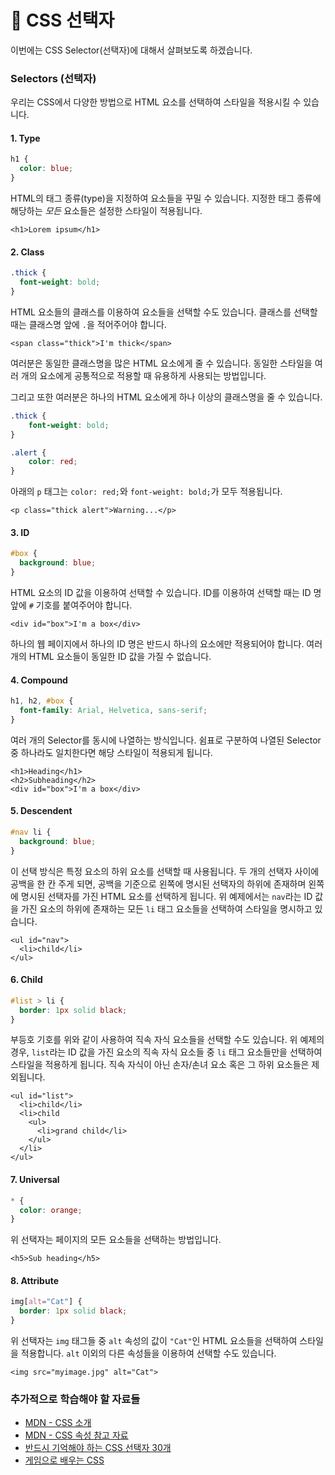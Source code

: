 # 📗  CSS 선택자

이번에는 CSS Selector(선택자)에 대해서 살펴보도록 하겠습니다.

### Selectors (선택자)

우리는 CSS에서 다양한 방법으로 HTML 요소를 선택하여 스타일을 적용시킬 수 있습니다.

#### 1. Type

```css
h1 {
  color: blue;
}
```

HTML의 태그 종류(type)을 지정하여 요소들을 꾸밀 수 있습니다. 지정한 태그 종류에 해당하는 _모든_ 요소들은 설정한 스타일이 적용됩니다.

```markup
<h1>Lorem ipsum</h1>
```

#### 2. Class

```css
.thick {
  font-weight: bold;
}
```

HTML 요소들의 클래스를 이용하여 요소들을 선택할 수도 있습니다. 클래스를 선택할 때는 클래스명 앞에 `.`을 적어주어야 합니다.

```markup
<span class="thick">I'm thick</span>
```

여러분은 동일한 클래스명을 많은 HTML 요소에게 줄 수 있습니다. 동일한 스타일을 여러 개의 요소에게 공통적으로 적용할 때 유용하게 사용되는 방법입니다.

그리고 또한 여러분은 하나의 HTML 요소에게 하나 이상의 클래스명을 줄 수 있습니다.

```css
.thick {
    font-weight: bold;
}

.alert {
    color: red;
}
```

아래의 `p` 태그는 `color: red;`와 `font-weight: bold;`가 모두 적용됩니다.

```markup
<p class="thick alert">Warning...</p>
```

#### 3. ID

```css
#box {
  background: blue;
}
```

HTML 요소의 ID 값을 이용하여 선택할 수 있습니다. ID를 이용하여 선택할 때는 ID 명 앞에 `#` 기호를 붙여주어야 합니다.

```markup
<div id="box">I'm a box</div>
```

하나의 웹 페이지에서 하나의 ID 명은 반드시 하나의 요소에만 적용되어야 합니다. 여러 개의 HTML 요소들이 동일한 ID 값을 가질 수 없습니다.

#### 4. Compound

```css
h1, h2, #box {
  font-family: Arial, Helvetica, sans-serif;
}
```

여러 개의 Selector를 동시에 나열하는 방식입니다. 쉼표로 구분하여 나열된 Selector 중 하나라도 일치한다면 해당 스타일이 적용되게 됩니다.

```markup
<h1>Heading</h1>
<h2>Subheading</h2>
<div id="box">I'm a box</div>
```

#### 5. Descendent

```css
#nav li {
  background: blue;
}
```

이 선택 방식은 특정 요소의 하위 요소를 선택할 때 사용됩니다. 두 개의 선택자 사이에 공백을 한 칸 주게 되면, 공백을 기준으로 왼쪽에 명시된 선택자의 하위에 존재하며 왼쪽에 명시된 선택자를 가진 HTML 요소를 선택하게 됩니다. 위 예제에서는 `nav`라는 ID 값을 가진 요소의 하위에 존재하는 모든 `li` 태그 요소들을 선택하여 스타일을 명시하고 있습니다.

```markup
<ul id="nav">
  <li>child</li>
</ul>
```

#### 6. Child

```css
#list > li {
  border: 1px solid black;
}
```

부등호 기호를 위와 같이 사용하여 직속 자식 요소들을 선택할 수도 있습니다. 위 예제의 경우, `list`라는 ID 값을 가진 요소의 직속 자식 요소들 중 `li` 태그 요소들만을 선택하여 스타일을 적용하게 됩니다. 직속 자식이 아닌 손자/손녀 요소 혹은 그 하위 요소들은 제외됩니다.

```markup
<ul id="list">
  <li>child</li>
  <li>child
    <ul>
      <li>grand child</li>
    </ul>
  </li>
</ul>
```

#### 7. Universal

```css
* {
  color: orange;
}
```

위 선택자는 페이지의 모든 요소들을 선택하는 방법입니다.

```markup
<h5>Sub heading</h5>
```

#### 8. Attribute

```css
img[alt="Cat"] {
  border: 1px solid black;
}
```

위 선택자는 `img` 태그들 중 `alt` 속성의 값이 `"Cat"`인 HTML 요소들을 선택하여 스타일을 적용합니다. `alt` 이외의 다른 속성들을 이용하여 선택할 수도 있습니다.

```markup
<img src="myimage.jpg" alt="Cat">
```

### 추가적으로 학습해야 할 자료들

* [MDN - CSS 소개](https://developer.mozilla.org/ko/docs/Learn/CSS/Introduction\_to\_CSS)
* [MDN - CSS 속성 참고 자료](https://developer.mozilla.org/ko/docs/Web/CSS/Reference)
* [반드시 기억해야 하는 CSS 선택자 30개](https://code.tutsplus.com/ko/tutorials/the-30-css-selectors-you-must-memorize--net-16048)
* [게임으로 배우는 CSS](http://flukeout.github.io)
